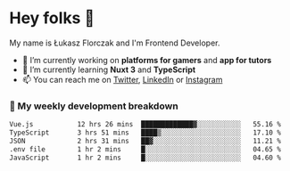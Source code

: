 # Hey folks 👋

My name is Łukasz Florczak and I'm Frontend Developer. 

- 🔭 I’m currently working on **platforms for gamers** and **app for tutors**
- 🌱 I’m currently learning **Nuxt 3** and **TypeScript**
- 📫 You can reach me on [Twitter](https://twitter.com/lukaszflorczak), [LinkedIn](https://pl.linkedin.com/in/lukasz-florczak) or [Instagram](https://instagram.com/lukaszflorczak)


### 🧮 My weekly development breakdown

<!--START_SECTION:waka-->

```txt
Vue.js           12 hrs 26 mins  █████████████▓░░░░░░░░░░░   55.16 %
TypeScript       3 hrs 51 mins   ████▒░░░░░░░░░░░░░░░░░░░░   17.10 %
JSON             2 hrs 31 mins   ██▓░░░░░░░░░░░░░░░░░░░░░░   11.21 %
.env file        1 hr 2 mins     █░░░░░░░░░░░░░░░░░░░░░░░░   04.65 %
JavaScript       1 hr 2 mins     █░░░░░░░░░░░░░░░░░░░░░░░░   04.60 %
```

<!--END_SECTION:waka-->

<!--
**lukaszflorczak/lukaszflorczak** is a ✨ _special_ ✨ repository because its `README.md` (this file) appears on your GitHub profile.

Here are some ideas to get you started:

- 🔭 I’m currently working on ...
- 🌱 I’m currently learning ...
- 👯 I’m looking to collaborate on ...
- 🤔 I’m looking for help with ...
- 💬 Ask me about ...
- 📫 How to reach me: ...
- 😄 Pronouns: ...
- ⚡ Fun fact: ...
-->
